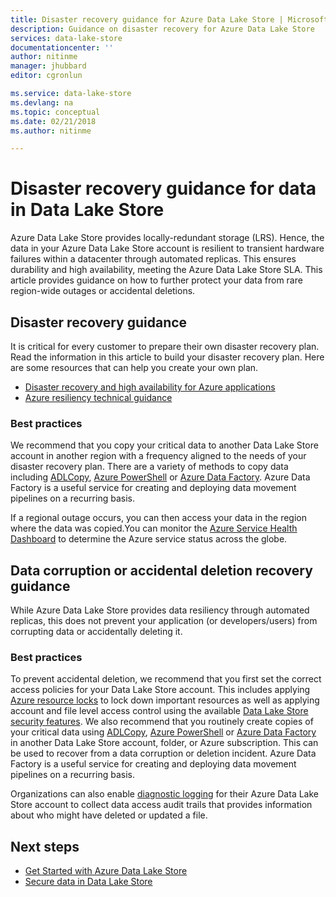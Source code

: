 ```yaml
---
title: Disaster recovery guidance for Azure Data Lake Store | Microsoft Docs
description: Guidance on disaster recovery for Azure Data Lake Store
services: data-lake-store
documentationcenter: ''
author: nitinme
manager: jhubbard
editor: cgronlun

ms.service: data-lake-store
ms.devlang: na
ms.topic: conceptual
ms.date: 02/21/2018
ms.author: nitinme

---
```

# Disaster recovery guidance for data in Data Lake Store

Azure Data Lake Store provides locally-redundant storage (LRS). Hence, the data in your Azure Data Lake Store account is resilient to transient hardware failures within a datacenter through automated replicas. This ensures durability and high availability, meeting the Azure Data Lake Store SLA. This article provides guidance on how to further protect your data from rare region-wide outages or accidental deletions.

## Disaster recovery guidance
It is critical for every customer to prepare their own disaster recovery plan. Read the information in this article to build your disaster recovery plan. Here are some resources that can help you create your own plan.

* [Disaster recovery and high availability for Azure applications](../resiliency/resiliency-disaster-recovery-high-availability-azure-applications.md)
* [Azure resiliency technical guidance](../resiliency/resiliency-technical-guidance.md)

### Best practices
We recommend that you copy your critical data to another Data Lake Store account in another region with a frequency aligned to the needs of your disaster recovery plan. There are a variety of methods to copy data including [ADLCopy](data-lake-store-copy-data-azure-storage-blob.md), [Azure PowerShell](data-lake-store-get-started-powershell.md) or [Azure Data Factory](../data-factory/connector-azure-data-lake-store.md). Azure Data Factory is a useful service for creating and deploying data movement pipelines on a recurring basis.

If a regional outage occurs, you can then access your data in the region where the data was copied.You can monitor the [Azure Service Health Dashboard](https://azure.microsoft.com/status/) to determine the Azure service status across the globe.

## Data corruption or accidental deletion recovery guidance
While Azure Data Lake Store provides data resiliency through automated replicas, this does not prevent your application (or developers/users) from corrupting data or accidentally deleting it.

### Best practices
To prevent accidental deletion, we recommend that you first set the correct access policies for your Data Lake Store account.  This includes applying [Azure resource locks](../azure-resource-manager/resource-group-lock-resources.md) to lock down important resources as well as applying account and file level access control using the available [Data Lake Store security features](data-lake-store-security-overview.md). We also recommend that you routinely create copies of your critical data using [ADLCopy](data-lake-store-copy-data-azure-storage-blob.md), [Azure PowerShell](data-lake-store-get-started-powershell.md) or [Azure Data Factory](../data-factory/connector-azure-data-lake-store.md) in another Data Lake Store account, folder, or Azure subscription.  This can be used to recover from a data corruption or deletion incident. Azure Data Factory is a useful service for creating and deploying data movement pipelines on a recurring basis.

Organizations can also enable [diagnostic logging](data-lake-store-diagnostic-logs.md) for their Azure Data Lake Store account to collect data access audit trails that provides information about who might have deleted or updated a file.

## Next steps
* [Get Started with Azure Data Lake Store](data-lake-store-get-started-portal.md)
* [Secure data in Data Lake Store](data-lake-store-secure-data.md)

